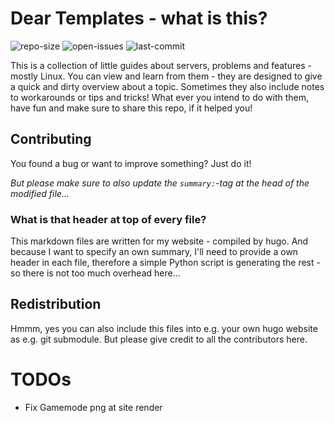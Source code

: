 # Dear Templates - what is this? #
![repo-size](https://img.shields.io/github/repo-size/simonmicro/dear-templates)
![open-issues](https://img.shields.io/github/issues/simonmicro/dear-templates)
![last-commit](https://img.shields.io/github/last-commit/simonmicro/dear-templates/master)

This is a collection of little guides about servers, problems and features - mostly Linux.
You can view and learn from them - they are designed to give a quick and dirty overview about a topic.
Sometimes they also include notes to workarounds or tips and tricks!
What ever you intend to do with them, have fun and make sure to share this repo, if it helped you!

## Contributing ##
You found a bug or want to improve something? Just do it!

_But please make sure to also update the `summary:`-tag at the head of the modified file..._

### What is that header at top of every file? ###
This markdown files are written for my website - compiled by hugo. And because I want to specify an own summary,
I'll need to provide a own header in each file, therefore a simple Python script is generating the rest - so there is not too much overhead here...

## Redistribution ##
Hmmm, yes you can also include this files into e.g. your own hugo website as e.g. git submodule. But please give credit to all the contributors here.

# TODOs #
* Fix Gamemode png at site render
